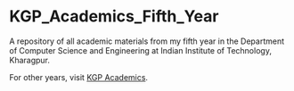 # KGP_Academics_Fifth_Year

A repository of all academic materials from my fifth year in the Department of Computer Science and Engineering at Indian Institute of Technology, Kharagpur.

For other years, visit [KGP Academics](https://github.com/nisarg1631/KGP_Academics).
